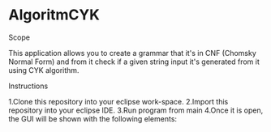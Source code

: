 # AlgoritmCYK
Scope


This application allows you to create a grammar that it's in CNF (Chomsky Normal Form) and from it check if a given string input it's generated from it using CYK algorithm.


Instructions

1.Clone this repository into your eclipse work-space.
2.Import this repository into your eclipse IDE.
3.Run program from main
4.Once it is open, the GUI will be shown with the following elements: 

